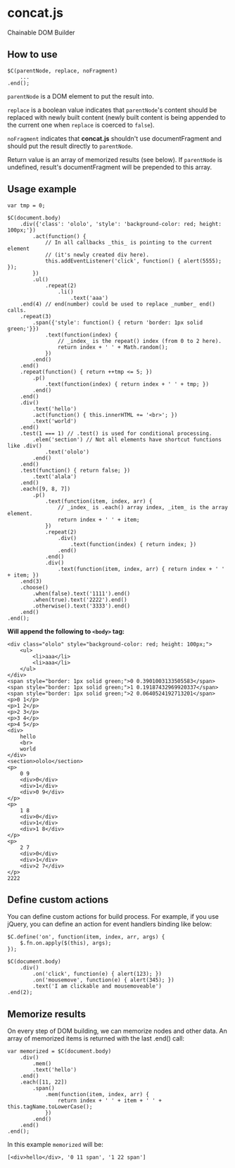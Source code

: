 concat.js
=========

Chainable DOM Builder

## How to use

    $C(parentNode, replace, noFragment)
        ...
    .end();

`parentNode` is a DOM element to put the result into.

`replace` is a boolean value indicates that `parentNode`'s content should be replaced with newly built content (newly built content is being appended to the current one when `replace` is coerced to `false`).

`noFragment` indicates that **concat.js** shouldn't use documentFragment and should put the result directly to `parentNode`.

Return value is an array of memorized results (see below). If `parentNode` is undefined, result's documentFragment will be prepended to this array.


## Usage example

    var tmp = 0;

    $C(document.body)
        .div({'class': 'ololo', 'style': 'background-color: red; height: 100px;'})
            .act(function() {
                // In all callbacks _this_ is pointing to the current element
                // (it's newly created div here).
                this.addEventListener('click', function() { alert(5555); });
            })
            .ul()
                .repeat(2)
                    .li()
                        .text('aaa')
        .end(4) // end(number) could be used to replace _number_ end() calls.
        .repeat(3)
            .span({'style': function() { return 'border: 1px solid green;'}})
                .text(function(index) {
                    // _index_ is the repeat() index (from 0 to 2 here).
                    return index + ' ' + Math.random();
                })
            .end()
        .end()
        .repeat(function() { return ++tmp <= 5; })
            .p()
                .text(function(index) { return index + ' ' + tmp; })
            .end()
        .end()
        .div()
            .text('hello')
            .act(function() { this.innerHTML += '<br>'; })
            .text('world')
        .end()
        .test(1 === 1) // .test() is used for conditional processing.
            .elem('section') // Not all elements have shortcut functions like .div()
                .text('ololo')
            .end()
        .end()
        .test(function() { return false; })
            .text('alala')
        .end()
        .each([9, 8, 7])
            .p()
                .text(function(item, index, arr) {
                    // _index_ is .each() array index, _item_ is the array element.
                    return index + ' ' + item;
                })
                .repeat(2)
                    .div()
                        .text(function(index) { return index; })
                    .end()
                .end()
                .div()
                    .text(function(item, index, arr) { return index + ' ' + item; })
        .end(3)
        .choose()
            .when(false).text('1111').end()
            .when(true).text('2222').end()
            .otherwise().text('3333').end()
        .end()
    .end();

**Will append the following to `<body>` tag:**

    <div class="ololo" style="background-color: red; height: 100px;">
        <ul>
            <li>aaa</li>
            <li>aaa</li>
        </ul>
    </div>
    <span style="border: 1px solid green;">0 0.3901003133505583</span>
    <span style="border: 1px solid green;">1 0.19187432969920337</span>
    <span style="border: 1px solid green;">2 0.0640524192713201</span>
    <p>0 1</p>
    <p>1 2</p>
    <p>2 3</p>
    <p>3 4</p>
    <p>4 5</p>
    <div>
        hello
        <br>
        world
    </div>
    <section>ololo</section>
    <p>
        0 9
        <div>0</div>
        <div>1</div>
        <div>0 9</div>
    </p>
    <p>
        1 8
        <div>0</div>
        <div>1</div>
        <div>1 8</div>
    </p>
    <p>
        2 7
        <div>0</div>
        <div>1</div>
        <div>2 7</div>
    </p>
    2222

## Define custom actions

You can define custom actions for build process. For example, if you use jQuery, you can define an action for event handlers binding like below:

    $C.define('on', function(item, index, arr, args) {
        $.fn.on.apply($(this), args);
    });

    $C(document.body)
        .div()
            .on('click', function(e) { alert(123); })
            .on('mousemove', function(e) { alert(345); })
            .text('I am clickable and mousemoveable')
    .end(2);

## Memorize results

On every step of DOM building, we can memorize nodes and other data. An array of memorized items is returned with the last .end() call:

    var memorized = $C(document.body)
        .div()
            .mem()
            .text('hello')
        .end()
        .each([11, 22])
            .span()
                .mem(function(item, index, arr) {
                    return index + ' ' + item + ' ' + this.tagName.toLowerCase();
                })
            .end()
        .end()
    .end();

In this example `memorized` will be:

    [<div>​hello​</div>​, '0 11 span', '1 22 span']
